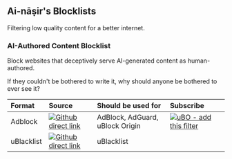 ## Ai-nāṣir's Blocklists

Filtering low quality content for a better internet.


### **AI-Authored Content Blocklist**

Block websites that deceptively serve AI-generated content as human-authored. 

If they couldn't be bothered to write it, why should anyone be bothered to ever see it?

| Format     | Source                                                                                                                                                                              | Should be used for              | Subscribe                                                                                                                                                                                                                                                                                     |
|:-----------|:------------------------------------------------------------------------------------------------------------------------------------------------------------------------------------|:--------------------------------|:----------------------------------------------------------------------------------------------------------------------------------------------------------------------------------------------------------------------------------------------------------------------------------------------|
| Adblock    | [![Github direct link](https://img.shields.io/badge/Github-direct_link-blue.svg?logo=github)](https://raw.githubusercontent.com/ai-nasir/blocklists/main/lists/ai-authored-abp.txt) | AdBlock, AdGuard, uBlock Origin | [![uBO - add this filter](https://img.shields.io/badge/uBO-add_this_filter-800.svg?logo=ublockorigin)](https://subscribe.adblockplus.org/?location=https://raw.githubusercontent.com/ai-nasir/blocklists/main/lists/ai-authored-abp.txt&title=Ai-nasir's%20AI-Authored%20Content%20Blocklist) |
| uBlacklist | [![Github direct link](https://img.shields.io/badge/Github-direct_link-blue.svg?logo=github)](https://raw.githubusercontent.com/ai-nasir/blocklists/main/lists/ai-authored-ubl.txt) | uBlacklist                      |                                                                                                                                                                                                                                                                                               |

